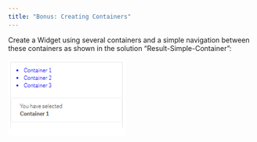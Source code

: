 ```yaml
---
title: "Bonus: Creating Containers"
---
```


Create a Widget using several containers and a simple navigation between these containers as shown in the solution “Result-Simple-Container”:

![](images/result.png)
